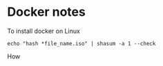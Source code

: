 # Docker notes

To install docker on Linux

```
echo "hash *file_name.iso" | shasum -a 1 --check
```

How 